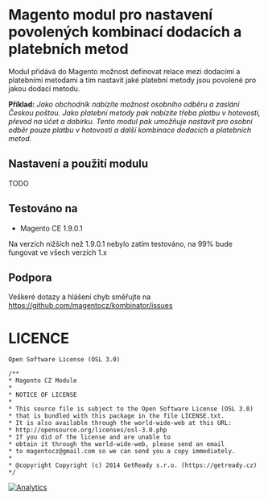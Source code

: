 Magento modul pro nastavení povolených kombinací dodacích a platebních metod
============================================================================

Modul přidává do Magento možnost definovat relace mezi dodacími a platebními metodami a tím nastavit jaké platební metody jsou povolené pro jakou dodací metodu.

**Příklad:** _Jako obchodník nabízíte možnost osobního odběru a zaslání Českou poštou. Jako platební metody pak nabízíte třeba platbu v hotovosti, převod na účet a dobírku. Tento modul pak umožňuje nastavit pro osobní odběr pouze platbu v hotovosti a další kombinace dodacích a platebních metod._

## Nastavení a použití modulu

TODO

## Testováno na

 - Magento CE 1.9.0.1

Na verzích nižších než 1.9.0.1 nebylo zatím testováno, na 99% bude fungovat ve všech verzích 1.x

## Podpora

Veškeré dotazy a hlášení chyb směřujte na https://github.com/magentocz/kombinator/issues

# LICENCE

    Open Software License (OSL 3.0)

    /** 
    * Magento CZ Module
    * 
    * NOTICE OF LICENSE 
    * 
    * This source file is subject to the Open Software License (OSL 3.0) 
    * that is bundled with this package in the file LICENSE.txt. 
    * It is also available through the world-wide-web at this URL: 
    * http://opensource.org/licenses/osl-3.0.php 
    * If you did of the license and are unable to 
    * obtain it through the world-wide-web, please send an email 
    * to magentocz@gmail.com so we can send you a copy immediately. 
    * 
    * @copyright Copyright (c) 2014 GetReady s.r.o. (https://getready.cz)
    */


[![Analytics](https://ga-beacon.appspot.com/UA-54971165-2/magentocz/kombinator/README?pixel)](https://github.com/igrigorik/ga-beacon)
